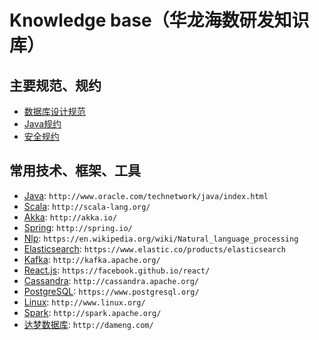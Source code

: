 # Knowledge base（华龙海数研发知识库）

## 主要规范、规约

- [数据库设计规范](sql_nosql/数据库设计规范.md)
- [Java规约](java/README.md)
- [安全规约](security/安全规约.md)

## 常用技术、框架、工具

- [Java](java): `http://www.oracle.com/technetwork/java/index.html`
- [Scala](scala): `http://scala-lang.org/`
- [Akka](akka): `http://akka.io/`
- [Spring](spring): `http://spring.io/`
- [Nlp](nlp): `https://en.wikipedia.org/wiki/Natural_language_processing`
- [Elasticsearch](elasticsearch): `https://www.elastic.co/products/elasticsearch`
- [Kafka](kafka): `http://kafka.apache.org/`
- [React.js](react.js): `https://facebook.github.io/react/`
- [Cassandra](cassandra): `http://cassandra.apache.org/`
- [PostgreSQL](postgresql): `https://www.postgresql.org/`
- [Linux](linux): `http://www.linux.org/`
- [Spark](spark): `http://spark.apache.org/`
- [达梦数据库](dameng): `http://dameng.com/`

